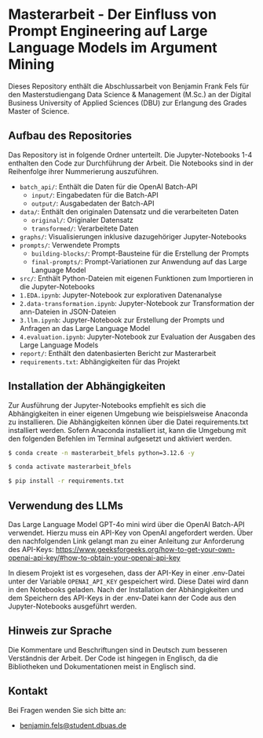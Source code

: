 # Masterarbeit - Der Einfluss von Prompt Engineering auf Large Language Models im Argument Mining
Dieses Repository enthält die Abschlussarbeit von Benjamin Frank Fels für den Masterstudiengang Data Science & Management (M.Sc.) an der Digital Business University of Applied Sciences (DBU) zur Erlangung des Grades Master of Science.

## Aufbau des Repositories
Das Repository ist in folgende Ordner unterteilt. Die Jupyter-Notebooks 1-4 enthalten den Code zur Durchführung der Arbeit. Die Notebooks sind in der Reihenfolge ihrer Nummerierung auszuführen.
- `batch_api/`: Enthält die Daten für die OpenAI Batch-API
  - `input/`: Eingabedaten für die Batch-API
  - `output/`: Ausgabedaten der Batch-API
- `data/`: Enthält den originalen Datensatz und die verarbeiteten Daten
  - `original/`: Originaler Datensatz
  - `transformed/`: Verarbeitete Daten
- `graphs/`: Visualisierungen inklusive dazugehöriger Jupyter-Notebooks
- `prompts/`: Verwendete Prompts
  - `building-blocks/`: Prompt-Bausteine für die Erstellung der Prompts
  - `final-prompts/`: Prompt-Variationen zur Anwendung auf das Large Language Model
- `src/`: Enthält Python-Dateien mit eigenen Funktionen zum Importieren in die Jupyter-Notebooks
- `1.EDA.ipynb`: Jupyter-Notebook zur explorativen Datenanalyse
- `2.data-transformation.ipynb`: Jupyter-Notebook zur Transformation der ann-Dateien in JSON-Dateien
- `3.llm.ipynb`: Jupyter-Notebook zur Erstellung der Prompts und Anfragen an das Large Language Model
- `4.evaluation.ipynb`: Jupyter-Notebook zur Evaluation der Ausgaben des Large Language Models
- `report/`: Enthält den datenbasierten Bericht zur Masterarbeit
- `requirements.txt`: Abhängigkeiten für das Projekt

## Installation der Abhängigkeiten
Zur Ausführung der Jupyter-Notebooks empfiehlt es sich die Abhängigkeiten in einer eigenen Umgebung wie beispielsweise Anaconda zu installieren. Die Abhängigkeiten können über die Datei requirements.txt installiert werden. Sofern Anaconda installiert ist, kann die Umgebung mit den folgenden Befehlen im Terminal aufgesetzt und aktiviert werden.

```bash
$ conda create -n masterarbeit_bfels python=3.12.6 -y

$ conda activate masterarbeit_bfels

$ pip install -r requirements.txt
```

## Verwendung des LLMs
Das Large Language Model GPT-4o mini wird über die OpenAI Batch-API verwendet. Hierzu muss ein API-Key von OpenAI angefordert werden. Über den nachfolgenden Link gelangt man zu einer Anleitung zur Anforderung des API-Keys: https://www.geeksforgeeks.org/how-to-get-your-own-openai-api-key/#how-to-obtain-your-openai-api-key 

In diesem Projekt ist es vorgesehen, dass der API-Key in einer .env-Datei unter der Variable `OPENAI_API_KEY` gespeichert wird. Diese Datei wird dann in den Notebooks geladen. Nach der Installation der Abhängigkeiten und dem Speichern des API-Keys in der .env-Datei kann der Code aus den Jupyter-Notebooks ausgeführt werden.

## Hinweis zur Sprache
Die Kommentare und Beschriftungen sind in Deutsch zum besseren Verständnis der Arbeit. Der Code ist hingegen in Englisch, da die Bibliotheken und Dokumentationen meist in Englisch sind. 

## Kontakt
Bei Fragen wenden Sie sich bitte an:
- benjamin.fels@student.dbuas.de